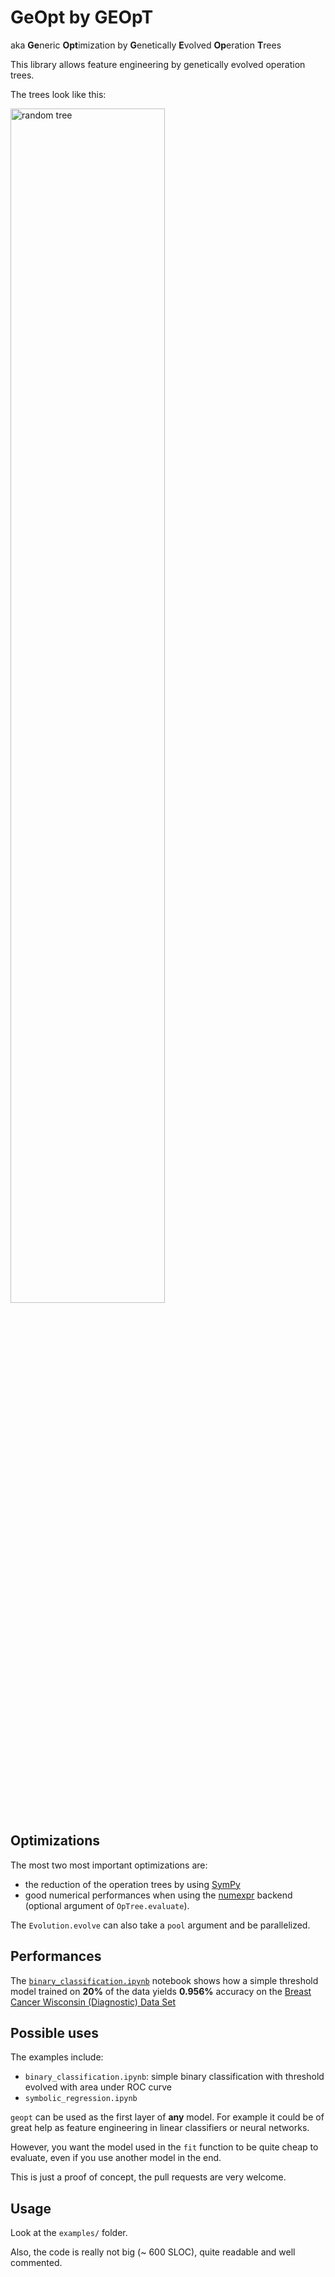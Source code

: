 # GeOpt by GEOpT

aka **Ge**neric **Opt**imization by **G**enetically **E**volved **Op**eration **T**rees

This library allows feature engineering by genetically evolved operation trees.

The trees look like this:

<img src="https://raw.githubusercontent.com/louisabraham/geopt/master/random_tree.png"
alt="random tree" width="70%"/>


## Optimizations

The most two most important optimizations are:

- the reduction of the operation trees by using [SymPy](http://www.sympy.org/en/index.html)
- good numerical performances when using the [numexpr](https://github.com/pydata/numexpr) backend (optional argument of `OpTree.evaluate`).

The `Evolution.evolve` can also take a `pool` argument and be parallelized.


## Performances

The [`binary_classification.ipynb`](https://github.com/louisabraham/geopt/blob/master/examples/binary_classification.ipynb) notebook shows how a simple threshold model
trained on **20%** of the data yields **0.956%** accuracy on the
[Breast Cancer Wisconsin (Diagnostic) Data Set](https://www.kaggle.com/uciml/breast-cancer-wisconsin-data)


## Possible uses 

The examples include:

- `binary_classification.ipynb`: simple binary classification with threshold evolved with area under ROC curve
- `symbolic_regression.ipynb`


`geopt` can be used as the first layer of **any** model. For example it could be of great help
as feature engineering in linear classifiers or neural networks.

However, you want the model used in the `fit` function to be quite cheap to evaluate,
even if you use another model in the end.

This is just a proof of concept, the pull requests are very welcome.


## Usage

Look at the `examples/` folder.

Also, the code is really not big (~ 600 SLOC), quite readable and well commented.
